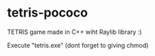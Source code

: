 # tetris-pococo

TETRIS game made in C++ wiht Raylib library
:)

Execute "tetris.exe" (dont forget to giving chmod)
